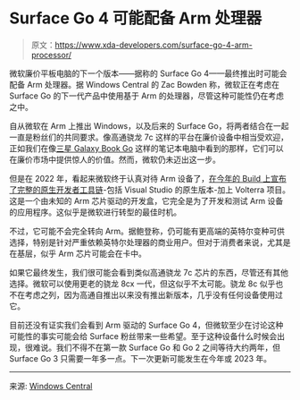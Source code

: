 # Surface Go 4 可能配备 Arm 处理器

> 原文：<https://www.xda-developers.com/surface-go-4-arm-processor/>

微软廉价平板电脑的下一个版本——据称的 Surface Go 4——最终推出时可能会配备 Arm 处理器。据 Windows Central 的 Zac Bowden 称，微软正在考虑在 Surface Go 的下一代产品中使用基于 Arm 的处理器，尽管这种可能性仍在考虑之中。

自从微软在 Arm 上推出 Windows，以及后来的 Surface Go，将两者结合在一起一直是粉丝们的共同要求。像高通骁龙 7c 这样的平台在廉价设备中相当受欢迎，正如我们在像[三星 Galaxy Book Go](https://www.xda-developers.com/samsung-galaxy-book-go-review/) 这样的笔记本电脑中看到的那样，它们可以在廉价市场中提供惊人的价值。然而，微软仍未迈出这一步。

但是在 2022 年，看起来微软终于认真对待 Arm 设备了，[在今年的 Build 上宣布了完整的原生开发者工具链](https://www.xda-developers.com/microsoft-is-finally-taking-windows-on-arm-development-seriously/)-包括 Visual Studio 的原生版本-加上 Volterra 项目。这是一个由未知的 Arm 芯片驱动的开发盒，它完全是为了开发和测试 Arm 设备的应用程序。这似乎是微软进行转型的最佳时机。

不过，它可能不会完全转向 Arm。据鲍登称，仍可能有更高端的英特尔变种可供选择，特别是针对严重依赖英特尔处理器的商业用户。但对于消费者来说，尤其是在基层，似乎 Arm 芯片可能会在卡中。

如果它最终发生，我们很可能会看到类似高通骁龙 7c 芯片的东西，尽管还有其他选择。微软可以使用更老的骁龙 8cx 一代，但这似乎不太可能。骁龙 8c 似乎也不在考虑之列，因为高通自推出以来没有推出新版本，几乎没有任何设备使用过它。

目前还没有证实我们会看到 Arm 驱动的 Surface Go 4，但微软至少在讨论这种可能性的事实可能会给 Surface 粉丝带来一些希望。至于这种设备什么时候会出现，很难说。我们不得不在第一款 Surface Go 和 Go 2 之间等待大约两年，但 Surface Go 3 只需要一年多一点。下一次更新可能发生在今年或 2023 年。

* * *

来源: [Windows Central](https://www.windowscentral.com/hardware/laptops/ask-windows-central-could-the-surface-go-4-be-powered-by-arm)